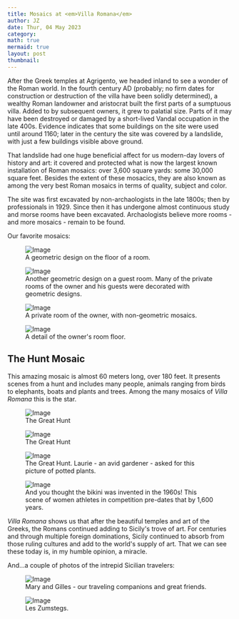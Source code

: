 ```yaml
---
title: Mosaics at <em>Villa Romana</em>
author: JZ
date: Thur, 04 May 2023
category: 
math: true
mermaid: true
layout: post
thumbnail: 
---
```

After the Greek temples at Agrigento, we headed inland to see a wonder of the Roman world. In the fourth century AD (probably; no firm dates for construction or destruction of the villa have been solidly determined), a wealthy Roman landowner and aristocrat built the first parts of a sumptuous villa. Added to by subsequent owners, it grew to palatial size. Parts of it may have been destroyed or damaged by a short-lived Vandal occupation in the late 400s. Evidence indicates that some buildings on the site were used until around 1160; later in the century the site was covered by a landslide, with just a few buildings visible above ground.

That landslide had one huge beneficial affect for us modern-day lovers of history and art: it covered and protected what is now the largest known installation of Roman mosaics: over 3,600 square yards: some 30,000 square feet. Besides the extent of these mosacics, they are also known as among the very best Roman mosaics in terms of quality, subject and color. 

The site was first excavated by non-archaologists in the late 1800s; then by professionals in 1929. Since then it has undergone almost continuous study and morse rooms have been excavated. Archaologists believe more rooms - and more mosaics - remain to be found.

Our favorite mosaics:

<figure class = "landscape">
	<img src="{{"/assets/images/2023/04/villa-romana/DSC03899.jpg" | prepend: site.baseurl | prepend: site.url }}" alt="Image" />
	<figcaption>A geometric design on the floor of a room.</figcaption>
</figure>

<figure class = "portrait">
	<img src="{{"/assets/images/2023/04/villa-romana/DSC03904.jpg" | prepend: site.baseurl | prepend: site.url }}" alt="Image" />
	<figcaption>Another geometric design on a guest room. Many of the private rooms of the owner and his guests were decorated with geometric designs.</figcaption>
</figure>
<figure class = "landscape">
	<img src="{{"/assets/images/2023/04/villa-romana/DSC03907.jpg" | prepend: site.baseurl | prepend: site.url }}" alt="Image" />
	<figcaption>A private room of the owner, with non-geometric mosaics. </figcaption>
</figure>
<figure class = "portrait">
	<img src="{{"/assets/images/2023/04/villa-romana/DSC03908.jpg" | prepend: site.baseurl | prepend: site.url }}" alt="Image" />
	<figcaption>A detail of the owner's room floor.</figcaption>
</figure>

<h2>The Hunt Mosaic</h2> 
This amazing mosaic is almost 60 meters long, over 180 feet. It presents scenes from a hunt and includes many people, animals ranging from birds to elephants, boats and plants and trees. Among the many mosaics of <em>Villa Romana</em> this is the star.

<figure class = "landscape">
	<img src="{{"/assets/images/2023/04/villa-romana/DSC03916.jpg" | prepend: site.baseurl | prepend: site.url }}" alt="Image" />
	<figcaption>The Great Hunt</figcaption>
</figure>

<figure class = "landscape">
	<img src="{{"/assets/images/2023/04/villa-romana/DSC03918.jpg" | prepend: site.baseurl | prepend: site.url }}" alt="Image" />
	<figcaption>The Great Hunt</figcaption>
</figure>
<figure class = "landscape">
	<img src="{{"/assets/images/2023/04/villa-romana/DSC03925.jpg" | prepend: site.baseurl | prepend: site.url }}" alt="Image" />
	<figcaption>The Great Hunt. Laurie - an avid gardener - asked for this picture of potted plants.</figcaption>
</figure>
<figure class = "landscape">
	<img src="{{"/assets/images/2023/04/villa-romana/DSC03920.jpg" | prepend: site.baseurl | prepend: site.url }}" alt="Image" />
	<figcaption>And you thought the bikini was invented in the 1960s! This scene of women athletes in competition pre-dates that by 1,600 years.</figcaption>
</figure>

<em>Villa Romana</em> shows us that after the beautiful temples and art of the Greeks, the Romans continued adding to Sicily's trove of art. For centuries and through multiple foreign dominations, Sicily continued to absorb from those ruling cultures and add to the world's supply of art. That we can see these today is, in my humble opinion, a miracle.

And...a couple of photos of the intrepid Sicilian travelers:
<figure class = "portrait">
	<img src="{{"/assets/images/2023/04/germain.jpg" | prepend: site.baseurl | prepend: site.url }}" alt="Image" />
	<figcaption>Mary and Gilles - our traveling companions and great friends.</figcaption>
</figure>
<figure class = "portrait">
	<img src="{{"/assets/images/2023/04/us-agrigento.jpg" | prepend: site.baseurl | prepend: site.url }}" alt="Image" />
	<figcaption>Les Zumstegs.</figcaption>
</figure>
